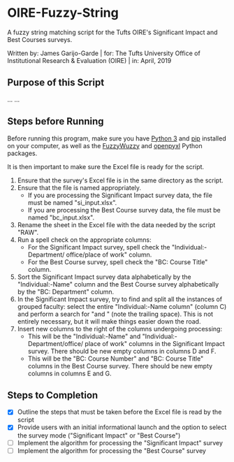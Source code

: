 OIRE-Fuzzy-String
=================

A fuzzy string matching script for the Tufts OIRE's Significant Impact and Best
Courses surveys.

Written by:  James Garijo-Garde | 
        for: The Tufts University Office of Institutional Research & Evaluation
             (OIRE) |
        in:  April, 2019

## Purpose of this Script
... ...

## Steps before Running
Before running this program, make sure you have
[Python 3](https://www.python.org/downloads) and
[pip](https://pypi.org/project/pip) installed on your computer, as well as the
[FuzzyWuzzy](https://github.com/seatgeek/fuzzywuzzy) and
[openpyxl](https://openpyxl.readthedocs.io/en/stable) Python packages.

It is then important to make sure the Excel file is ready for the script.
1. Ensure that the survey's Excel file is in the same directory as the script.
2. Ensure that the file is named appropriately.
   - If you are processing the Significant Impact survey data, the file must be
     named "si_input.xlsx".
   - If you are processing the Best Course survey data, the file must be named
     "bc_input.xlsx".
3. Rename the sheet in the Excel file with the data needed by the script "RAW".
4. Run a spell check on the appropriate columns:
   - For the Significant Impact survey, spell check the "Individual:-Department/
     office/place of work" column.
   - For the Best Course survey, spell check the "BC: Course Title" column.
5. Sort the Significant Impact survey data alphabetically by the
   "Individual:-Name" column and the Best Course survey alphabetically by the
   "BC: Department" column.
6. In the Significant Impact survey, try to find and split all the instances of
   grouped faculty: select the entire "Individual:-Name column" (column C) and
   perform a search for "and " (note the trailing space). This is not entirely
   necessary, but it will make things easier down the road.
7. Insert new columns to the right of the columns undergoing processing:
   - This will be the "Individual:-Name" and "Individual:-Department/office/
     place of work" columns in the Significant Impact survey. There should be
     new empty columns in columns D and F.
   - This will be the "BC: Course Number" and "BC: Course Title" columns in the
     Best Course survey. There should be new empty columns in columns E and G.

## Steps to Completion
- [x] Outline the steps that must be taken before the Excel file is read by the
  script
- [x] Provide users with an initial informational launch and the option to
  select the survey mode ("Significant Impact" or "Best Course")
- [ ] Implement the algorithm for processing the "Significant Impact" survey
- [ ] Implement the algorithm for processing the "Best Course" survey